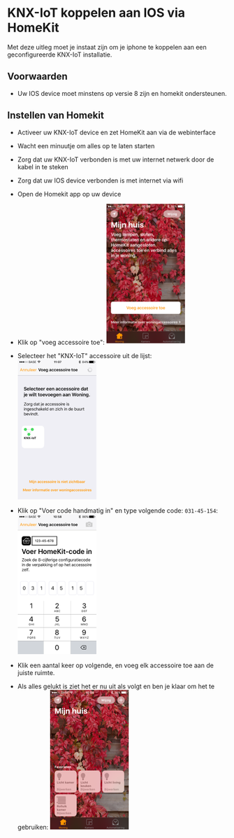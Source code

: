 # KNX-IoT koppelen aan IOS via HomeKit

Met deze uitleg moet je instaat zijn om je iphone te koppelen aan een geconfigureerde KNX-IoT installatie.

## Voorwaarden

- Uw IOS device moet minstens op versie 8 zijn en homekit ondersteunen.

## Instellen van Homekit

- Activeer uw KNX-IoT device en zet HomeKit aan via de webinterface



- Wacht een minuutje om alles op te laten starten

- Zorg dat uw KNX-IoT verbonden is met uw internet netwerk door de kabel in te steken

- Zorg dat uw IOS device verbonden is met internet via wifi

- Open de Homekit app op uw device

- Klik op "voeg accessoire toe":
![alt text](https://raw.githubusercontent.com/4ilo/Bachelorproef_E-ICT/master/tuts/fotos/homekit1.png "Accessoire toevoegen")

- Selecteer het "KNX-IoT" accessoire uit de lijst:
![alt text](https://raw.githubusercontent.com/4ilo/Bachelorproef_E-ICT/master/tuts/fotos/homekit2.png "KNX-IoT accessoire kiezen")

- Klik op "Voer code handmatig in" en type volgende code: `031-45-154`:
![alt text](https://raw.githubusercontent.com/4ilo/Bachelorproef_E-ICT/master/tuts/fotos/homekit3.png "Code ingeven")

- Klik een aantal keer op volgende, en voeg elk accessoire toe aan de juiste ruimte.

- Als alles gelukt is ziet het er nu uit als volgt en ben je klaar om het te gebruiken:
![alt text](https://raw.githubusercontent.com/4ilo/Bachelorproef_E-ICT/master/tuts/fotos/homekit5.png "Alles klaar")